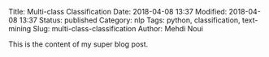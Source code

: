 Title: Multi-class Classification
Date: 2018-04-08 13:37
Modified: 2018-04-08 13:37
Status: published
Category: nlp
Tags: python, classification, text-mining
Slug: multi-class-classification
Author: Mehdi Noui

This is the content of my super blog post.